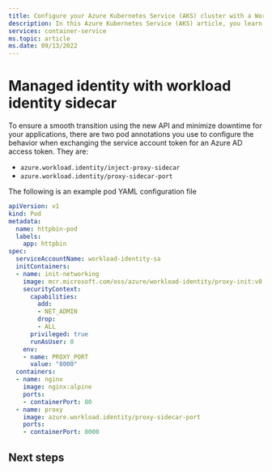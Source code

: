 ```yaml
---
title: Configure your Azure Kubernetes Service (AKS) cluster with a Workload Identity Sidecar
description: In this Azure Kubernetes Service (AKS) article, you learn how to configure your Azure Kubernetes Service pod to use the Workload Identity Sidecar.
services: container-service
ms.topic: article
ms.date: 09/13/2022
---
```


# Managed identity with workload identity sidecar

To ensure a smooth transition using the new API and minimize downtime for your applications, there are two pod annotations you use to configure the behavior when exchanging the service account token for an Azure AD access token. They are:

* `azure.workload.identity/inject-proxy-sidecar`
* `azure.workload.identity/proxy-sidecar-port`

The following is an example pod YAML configuration file 
```yml
apiVersion: v1
kind: Pod
metadata:
  name: httpbin-pod
  labels:
    app: httpbin
spec:
  serviceAccountName: workload-identity-sa
  initContainers:
  - name: init-networking
    image: mcr.microsoft.com/oss/azure/workload-identity/proxy-init:v0.13.0
    securityContext:
      capabilities:
        add:
        - NET_ADMIN
        drop:
        - ALL
      privileged: true
      runAsUser: 0
    env:
    - name: PROXY_PORT
      value: "8000"
  containers:
  - name: nginx
    image: nginx:alpine
    ports:
    - containerPort: 80
  - name: proxy
    image: azure.workload.identity/proxy-sidecar-port
    ports:
    - containerPort: 8000
```

## Next steps